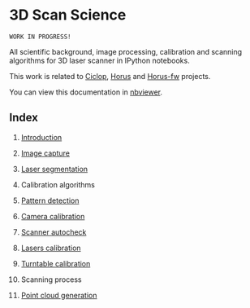 # 3D Scan Science

```
WORK IN PROGRESS!
```

All scientific background, image processing, calibration and scanning algorithms for 3D laser scanner in IPython notebooks.

This work is related to [Ciclop](https://github.com/bqlabs/ciclop), [Horus](https://github.com/bqlabs/horus) and [Horus-fw](https://github.com/bqlabs/horus-fw) projects.

You can view this documentation in [nbviewer](http://nbviewer.ipython.org/github/Jesus89/3DScanScience/tree/master/notebooks/).

## Index

 1. [Introduction](http://nbviewer.ipython.org/github/Jesus89/3DScanScience/blob/master/notebooks/1.%20Introduction.ipynb)

 2. [Image capture](http://nbviewer.ipython.org/github/Jesus89/3DScanScience/blob/master/notebooks/2.%20Image%20capture.ipynb)

 3. [Laser segmentation](http://nbviewer.ipython.org/github/Jesus89/3DScanScience/blob/master/notebooks/3.%20Laser%20segmentation.ipynb)

 4. Calibration algorithms

  1. [Pattern detection](http://nbviewer.ipython.org/github/Jesus89/3DScanScience/blob/master/notebooks/4.1.%20Pattern%20detection.ipynb)

  2. [Camera calibration](http://nbviewer.ipython.org/github/Jesus89/3DScanScience/blob/master/notebooks/4.2.%20Camera%20calibration.ipynb)

  3. [Scanner autocheck](http://nbviewer.ipython.org/github/Jesus89/3DScanScience/blob/master/notebooks/4.3.%20Scanner%20autocheck.ipynb)

  4. [Lasers calibration](http://nbviewer.ipython.org/github/Jesus89/3DScanScience/blob/master/notebooks/4.4.%20Laser%20calibration.ipynb)

  5. [Turntable calibration](http://nbviewer.ipython.org/github/Jesus89/3DScanScience/blob/master/notebooks/4.5.%20Turntable%20calibration.ipynb)

 5. Scanning process

 6. [Point cloud generation](http://nbviewer.ipython.org/github/Jesus89/3DScanScience/blob/master/notebooks/6.%20Point%20cloud%20generation.ipynb)
